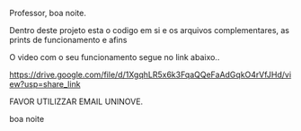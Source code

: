 Professor, boa noite.

Dentro deste projeto esta o codigo em si e os arquivos complementares, as prints de funcionamento e afins

O video com o seu funcionamento segue no link abaixo..

https://drive.google.com/file/d/1XgqhLR5x6k3FqaQQeFaAdGqkO4rVfJHd/view?usp=share_link 

FAVOR UTILIZZAR EMAIL UNINOVE.

boa noite




